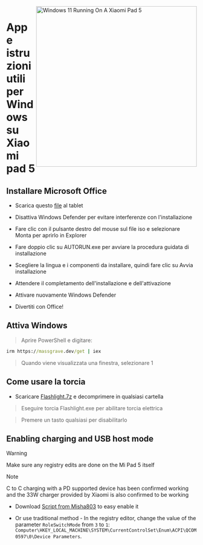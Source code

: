 <img align="right" src="https://raw.githubusercontent.com/erdilS/Port-Windows-11-Xiaomi-Pad-5/main/nabu.png" width="425" alt="Windows 11 Running On A Xiaomi Pad 5">

# App e istruzioni utili per Windows su Xiaomi pad 5

## Installare Microsoft Office

- Scarica questo [file](https://drive.google.com/file/d/1st8xVpxtJbe2GVTEZrC_RNumKllR97Hp/view?usp=sharing) al tablet
  
- Disattiva Windows Defender per evitare interferenze con l'installazione
  
- Fare clic con il pulsante destro del mouse sul file iso e selezionare Monta per aprirlo in Explorer

- Fare doppio clic su AUTORUN.exe per avviare la procedura guidata di installazione
  
- Scegliere la lingua e i componenti da installare, quindi fare clic su Avvia installazione
  
- Attendere il completamento dell'installazione e dell'attivazione

- Attivare nuovamente Windows Defender

- Divertiti con Office!

 ## Attiva Windows

> Aprire PowerShell e digitare: 

  ```cmd
irm https://massgrave.dev/get | iex 
```
> Quando viene visualizzata una finestra, selezionare 1


 ## Come usare la torcia

 - Scaricare [Flashlight.7z](https://github.com/erdilS/Port-Windows-11-Xiaomi-Pad-5/releases/download/1.0/flashlight_fix.7z) e decomprimere in qualsiasi cartella

> Eseguire torcia Flashlight.exe per abilitare torcia elettrica

> Premere un tasto qualsiasi per disabilitarlo

## Enabling charging and USB host mode

> [!WARNING]
>  Make sure any registry edits are done on the Mi Pad 5 itself

> [!NOTE]
> C to C charging with a PD supported device has been confirmed working and the 33W charger provided by Xiaomi is also confirmed to be working

- Download  [Script from Misha803](https://t.me/droidscripts/22) to easy enable it
 
- Or use traditional method - In the registry editor, change the value of the parameter ```RoleSwitchMode``` from ```3``` to ```1```: ```Computer\HKEY_LOCAL_MACHINE\SYSTEM\CurrentControlSet\Enum\ACPI\QCOM0597\0\Device Parameters```. 

